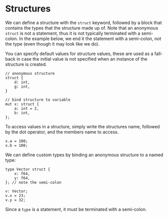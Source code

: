 # Structures

We can define a structure with the `struct` keyword, followed by a block that
contains the types that the structure made up of. Note that an anonymous
`struct` is not a statement, thus it is not typically terminated with a
semi-colon. In the example below, we end it the statement with a
semi-colon, not the type (even though it may look like we do). 

You can specify default values for structure values, these are used as a
fall-back in case the initial value is not specified when an instance of the 
structure is created.

```
// anonymous structure
struct {
    d: int,
    g: int,
}

// bind structure to variable
mut x: struct {
    a: int = 2,
    b: int,
};
```

To access values in a structure, simply write the structures name, followed by
the dot operator, and the members name to access.

```
x.a = 100;
x.b = 100;
```

We can define custom types by binding an anonymous structure to a named type:

```
type Vector struct {
    x: f64,
    y: f64,
}; // note the semi-colon

v: Vector;
v.x = 23;
v.y = 32;
```

Since a `type` is a statement, it must be terminated with a semi-colon.
